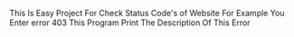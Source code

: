  This Is Easy Project For Check Status Code's of Website For Example You Enter error 403 This Program Print The Description Of This Error 
